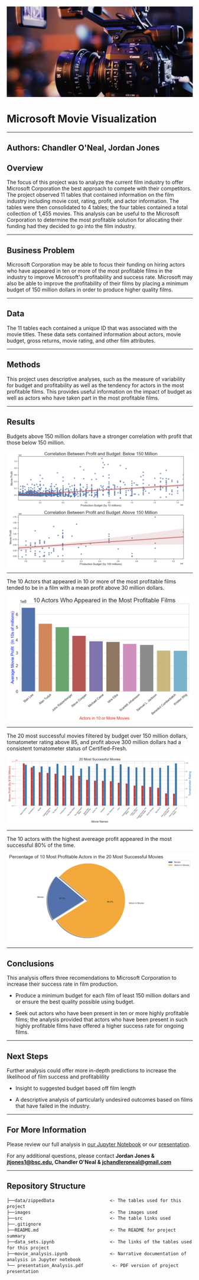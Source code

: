 ![camera_cover](images/camera_cover.png)


# Microsoft Movie Visualization 
---
**Authors**: Chandler O'Neal, Jordan Jones
---

## Overview

The focus of this project was to analyze the current film industry to offer Microsoft Corporation the best approach to compete with their competitors. The project observed 11 tables that contained information on the film industry including movie cost, rating, profit, and actor information. The tables were then consolidated to 4 tables; the four tables contained a total collection of 1,455 movies. This analysis can be useful to the Microsoft Corporation to determine the most profitable solution for allocating their funding had they decided to go into the film industry. 

---

## Business Problem

Microsoft Corporation may be able to focus their funding on hiring actors who have appeared in ten or more of the most profitable films in the industry to improve Microsoft's profitability and success rate. Microsoft may also be able to improve the profitability of their films by placing a minimum budget of 150 million dollars in order to produce higher quality films. 

---

## Data

The 11 tables each contained a unique ID that was associated with the movie titles. These data sets contained information about actors, movie budget, gross returns, movie rating, and other film attributes.

---

## Methods

This project uses descriptive analyses, such as the measure of variability for budget and profitability as well as the tendency for actors in the most profitable films. This provides useful information on the impact of budget as well as actors who have taken part in the most profitable films. 

---

## Results

Budgets above 150 million dollars have a stronger correlation with profit that those below 150 million. 

![regression plot](images/regression.png)

---

The 10 Actors that appeared in 10 or more of the most profitable films tended to be in a film with a mean profit above 30 million dollars.

![actor bar plot](images/bar_plot.png)

---

The 20 most successful movies filtered by budget over 150 million dollars, tomatometer rating above 85, and profit above 300 million dollars had a consistent tomatometer status of Certified-Fresh.

![top 20 bar plot](images/20_bar_plot.png)

---

The 10 actors with the highest avereage profit appeared in the most successful 80% of the time. 

![pie plot](images/pie_plot.png)


---

## Conclusions


This analysis offers three recomendations to Microsoft Corporation to increase their success rate in film production.

* Produce a minimum budget for each film of least 150 million dollars and or ensure the best quality possible using budget. 

* Seek out actors who have been present in ten or more highly profitable films; the analysis provided that actors who have been present in such highly profitable films have offered a higher success rate for ongoing films.



---

## Next Steps


Further analysis could offer more in-depth predictions to increase the likelihood of film success and profitablility

* Insight to suggested budget based off film length 

* A descriptive analysis of particularly undesired outcomes based on films that have failed in the industry.


---

## For More Information


Please review our full analysis in [our Jupyter Notebook](./movie_analysis.ipynb) or our [presentation](./presentation_Analysis.pdf).

For any additional questions, please contact **Jordan Jones & jtjones1@bsc.edu, Chandler O'Neal & jchandleroneal@gmail.com**


---

## Repository Structure


```
├──data/zippedData                     <- The tables used for this project 
├──images                              <- The images used 
├──src                                 <- The table links used 
├──.gitignore       
├──README.md                           <- The README for project summary
├──data_sets.ipynb                     <- The links of the tables used for this project 
├──movie_analysis.ipynb                <- Narrative documentation of analysis in Jupyter notebook
└── presentation_Analysis.pdf           <- PDF version of project presentation
```
